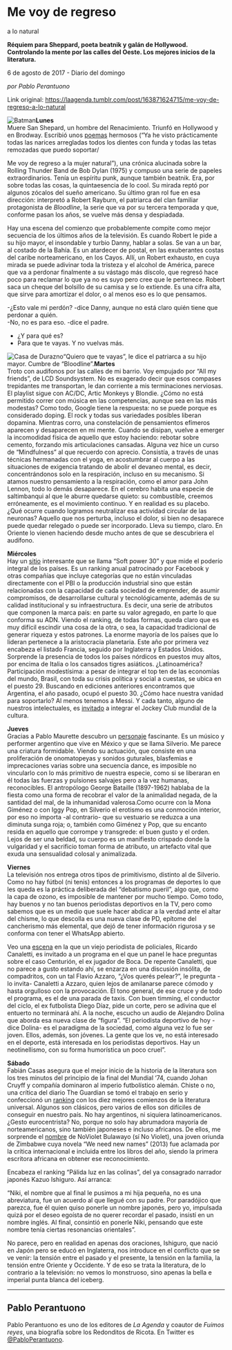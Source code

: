 # Me voy de regreso
a lo natural

**Réquiem para Sheppard, poeta beatnik y galán de Hollywood. Controlando la mente por las calles del Oeste. Los mejores inicios de la literatura.**

6 de agosto de 2017 - Diario del domingo

_por Pablo Perantuono_

Link original: https://laagenda.tumblr.com/post/163871624715/me-voy-de-regreso-a-lo-natural

![Batman](https://64.media.tumblr.com/1f281be550cdd0c206c1c706bda52644/tumblr_inline_pk0l7jyvF31t6q87u_500.jpg)**Lunes**  
Muere San Shepard, un hombre del Renacimiento. Triunfó en Hollywood y en Brodway. Escribió unos [poemas](https://sites.google.com/site/escritoresmalditos/samshepard/ya_he_visto) hermosos (“Ya he visto prácticamente
todas las narices arregladas
todos los dientes con funda
y todas las tetas remozadas
que puedo soportar/
 
Me voy de regreso
a la mujer natural”), una crónica alucinada sobre la Rolling Thunder Band de Bob Dylan (1975) y compuso una serie de papeles extraordinarios. Tenía un espíritu punk, aunque también beatnik. Era, por sobre todas las cosas, la quintaesencia de lo cool. Su mirada reptó por algunos zócalos del sueño americano. Su último gran rol fue en esa dirección: interpretó a Robert Rayburn, el patriarca del clan familiar protagonista de *Bloodline*, la serie que va por su tercera temporada y que, conforme pasan los años, se vuelve más densa y despiadada.

Hay una escena del comienzo que probablemente compite como mejor secuencia de los últimos años de la televisión. Es cuando Robert le pide a su hijo mayor, el insondable y turbio Danny, hablar a solas. Se van a un bar, al costado de la Bahía. Es un atardecer de postal, en las exuberantes costas del caribe norteamericano, en los Cayos. Allí, un Robert exhausto, en cuya mirada se puede adivinar toda la tristeza y el alcohol de América, parece que va a perdonar finalmente a su vástago más díscolo, que regresó hace poco para reclamar lo que ya no es suyo pero cree que le pertenece. Robert saca un cheque del bolsillo de su camisa y se lo extiende. Es una cifra alta, que sirve para amortizar el dolor, o al menos eso es lo que pensamos. 

 -¿Esto vale mi perdón? -dice Danny, aunque no está claro quién tiene que perdonar a quién.  
-No, no es para eso. -dice el padre.  
- ¿Y para qué es?  
- Para que te vayas. Y no vuelvas más. 




![Casa de Durazno](https://64.media.tumblr.com/8abdcc0b5f4463a425114faa0de3a7ce/tumblr_inline_pk0l7kcWXG1t6q87u_500.jpg)“Quiero que te vayas”, le dice el patriarca a su hijo mayor. Cumbre de “Bloodline”.**Martes**  
Troto con audífonos por las calles de mi barrio. Voy empujado por “All my friends”, de LCD Soundsystem. No es exagerado decir que esos compases trepidantes me transportan, le dan corriente a mis terminaciones nerviosas. El playlist sigue con AC/DC, Artic Monkeys y Blondie. ¿Cómo no está permitido correr con música en las competencias, aunque sea en las más modestas? Como todo, Google tiene la respuesta: no se puede porque es considerado doping. El rock y todas sus variedades posibles liberan dopamina. Mientras corro, una constelación de pensamientos efímeros aparecen y desaparecen en mi mente. Cuando se disipan, vuelve a emerger la incomodidad física de aquello que estoy haciendo: rebotar sobre cemento, forzando mis articulaciones cansadas. Alguna vez hice un curso de “Mindfulness” al que recuerdo con aprecio. Consistía, a través de unas técnicas hermanadas con el yoga, en acostumbrar al cuerpo a las situaciones de exigencia tratando de abolir el devaneo mental, es decir, concentrándonos solo en la respiración, incluso en su mecanismo. Si atamos nuestro pensamiento a la respiración, como el amor para John Lennon, todo lo demás desaparece. En el cerebro habita una especie de saltimbanqui al que le aburre quedarse quieto: su combustible, creemos erróneamente, es el movimiento continuo. Y en realidad es su placebo. ¿Qué ocurre cuando logramos neutralizar esa actividad circular de las neuronas? Aquello que nos perturba, incluso el dolor, si bien no desaparece puede quedar relegado o puede ser incorporado. Lleva su tiempo, claro. En Oriente lo vienen haciendo desde mucho antes de que se descubriera el audífono.

**Miércoles**  
Hay un [sitio](http://softpower30.com/) interesante que se llama “Soft power 30” y que mide el poderío integral de los países. Es un ranking anual patrocinado por Facebook y otras compañías que incluye categorías que no están vinculadas directamente con el PBI o la producción industrial sino que están relacionadas con la capacidad de cada sociedad de emprender, de asumir compromisos, de desarrollarse cultural y tecnológicamente, además de su calidad institucional y su infraestructura. Es decir, una serie de atributos que componen la marca país: en parte su valor agregado, en parte lo que conforma su ADN. Viendo el ranking, de todas formas, queda claro que es muy difícil escindir una cosa de la otra, o sea, la capacidad tradicional de generar riqueza y estos patrones. La enorme mayoría de los países que lo lideran pertenece a la aristocracia planetaria. Este año por primera vez encabeza el listado Francia, seguido por Inglaterra y Estados Unidos. Sorprende la presencia de todos los países nórdicos en puestos muy altos, por encima de Italia o los cansados tigres asiáticos. ¿Latinoamérica? Participación modestísima: a pesar de integrar el top ten de las economías del mundo, Brasil, con toda su crisis política y social a cuestas, se ubica en el puesto 29. Buscando en ediciones anteriores encontramos que Argentina, el año pasado, ocupó el puesto 30. ¿Cómo hace nuestra vanidad para soportarlo? Al menos tenemos a Messi. Y cada tanto, alguno de nuestros intelectuales, es [invitado](https://www.pagina12.com.ar/54292-caballero-fischerman) a integrar el Jockey Club mundial de la cultura.


**Jueves**  
Gracias a Pablo Maurette descubro un [personaje](http://laagenda.buenosaires.gob.ar/post/163792230520/combo-de-%C3%A1cido-lis%C3%A9rgico) fascinante. Es un músico y performer argentino que vive en México y que se llama Silverio. Me parece una criatura formidable. Viendo su actuación, que consiste en una proliferación de onomatopeyas y sonidos guturales, blasfemias e imprecaciones varias sobre una secuencia dance, es imposible no vincularlo con lo más primitivo de nuestra especie, como si se liberaran en él todas las fuerzas y pulsiones salvajes pero a la vez humanas, reconocibles. El antropólogo George Bataille (1897-1962) hablaba de la fiesta como una forma de recobrar el valor de la animalidad negada, de la santidad del mal, de la inhumanidad valerosa.Como ocurre con la Mona Giménez o con Iggy Pop, en Silverio el erotismo es una conmoción interior, por eso no importa -al contrario- que su vestuario se reduzca a una diminuta sunga roja; o, también como Giménez y Pop, que su encanto resida en aquello que corrompe y transgrede: el buen gusto y el orden. Lejos de ser una beldad, su cuerpo es un manifiesto crispado donde la vulgaridad y el sacrificio toman forma de atributo, un artefacto vital que exuda una sensualidad colosal y animalizada.

**Viernes**  
La televisión nos entrega otros tipos de primitivismo, distinto al de Silverio. Como no hay fútbol (ni tenis) entonces a los programas de deportes lo que les queda es la práctica deliberada del “debatismo pueril”, algo que, como la capa de ozono, es imposible de mantener por mucho tiempo. Como todo, hay buenos y no tan buenos periodistas deportivos en la TV, pero como sabemos que es un medio que suele hacer abdicar a la verdad ante el altar del chisme, lo que descolla es una nueva clase de PD, epítome del cancherismo más elemental, que dejó de tener información rigurosa y se conforma con tener el WhatsApp abierto.

Veo una [escena](https://www.youtube.com/watch?v=_7reCEjZZKk) en la que un viejo periodista de policiales, Ricardo Canaletti, es invitado a un programa en el que un panel le hace preguntas sobre el caso Centurión, el ex jugador de Boca. De repente Canaletti, que no parece a gusto estando ahí, se enzarza en una discusión insólita, de compadritos, con un tal Flavio Azzaro, “¿Vos querés pelear?”, le pregunta -lo invita- Canaletti a Azzaro, quien lejos de amilanarse parece cómodo y hasta orgulloso con la provocación. El tono general, de ese cruce y de todo el programa, es el de una parada de taxis. Con buen timming, el conductor del ciclo, el ex futbolista Diego Díaz, pide un corte, pero se adivina que el entuerto no terminará ahí.  A la noche, escucho un audio de Alejandro Dolina que aborda esa nueva clase de “figura”. “El periodista deportivo de hoy -dice Dolina- es el paradigma de la sociedad, como alguna vez lo fue ser joven. Ellos, además, son jóvenes. La gente que los ve, no está interesado en el deporte, está interesada en los periodistas deportivos. Hay un neotinellismo, con su forma humorística un poco cruel”.

**Sábado**  
Fabián Casas asegura que el mejor inicio de la historia de la literatura son los tres minutos del principio de la final del Mundial ‘74, cuando Johan Cruyff y compañía dominaron al imperio futbolístico alemán. Chiste o no, una crítica del diario The Guardian se tomó el trabajo en serio y confeccionó un [ranking](https://www.theguardian.com/books/2017/jul/19/top-10-opening-scenes-in-books?CMP=fb_gu) con los diez mejores comienzos de la literatura universal. Algunos son clásicos, pero varios de ellos son difíciles de conseguir en nuestro país. No hay argentinos, ni siquiera latinoamericanos. ¿Gesto eurocentrista? No, porque no solo hay abrumadora mayoría de norteamericanos, sino también japoneses e incluso africanos. De ellos, me sorprende el [nombre](https://en.wikipedia.org/wiki/NoViolet_Bulawayo) de NoViolet Bulawayo (sí No Violet), una joven oriunda de Zimbabwe cuya novela “We need new names” (2013) fue aclamada por la crítica internacional e incluida entre los libros del año, siendo la primera escritora africana en obtener ese reconocimiento.

Encabeza el ranking “Pálida luz en las colinas”, del ya consagrado narrador japonés Kazuo Ishiguro. Así arranca:

“Niki, el nombre que al final le pusimos a mi hija pequeña, no es una abreviatura, fue un acuerdo al que llegué con su padre. Por paradójico que parezca, fue él quien quiso ponerle un nombre japonés, pero yo, impulsada quizá por el deseo egoísta de no querer recordar el pasado, insistí en un nombre inglés. Al final, consintió en ponerle Niki, pensando que este nombre tenía ciertas resonancias orientales”.

No parece, pero en realidad en apenas dos oraciones, Ishiguro, que nació en Japón pero se educó en Inglaterra, nos introduce en el conflicto que se ve venir: la tensión entre el pasado y el presente, la tensión en la familia, la tensión entre Oriente y Occidente. Y de eso se trata la literatura, de lo contrario a la televisión: no vemos lo monstruoso, sino apenas la bella e imperial punta blanca del iceberg.

  


---

 Pablo Perantuono
-----------------

 Pablo Perantuono es uno de los editores de *La Agenda* y coautor de *Fuimos reyes*, una biografía sobre los Redonditos de Ricota. En Twitter es [@PabloPerantuono](https://twitter.com/PabloPerantuono). 

